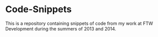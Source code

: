 # Code-Snippets
This is a repository containing snippets of code from my work at FTW Development during the summers of 2013 and 2014.
